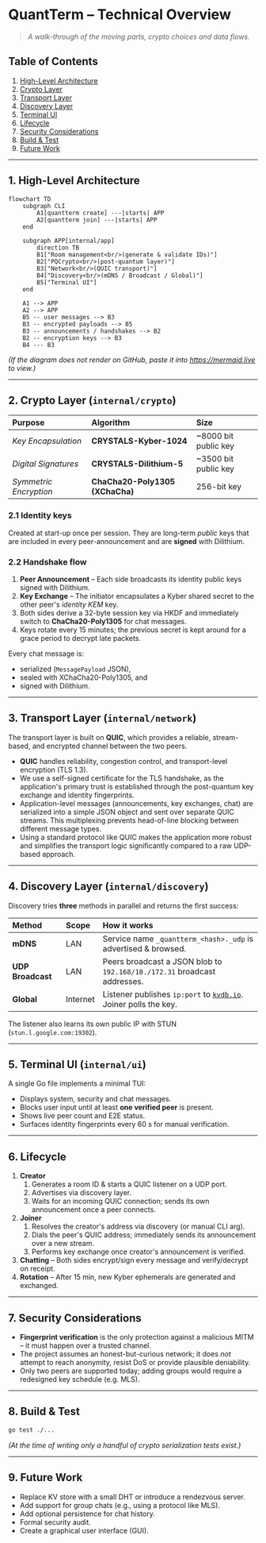 # QuantTerm – Technical Overview

> *A walk-through of the moving parts, crypto choices and data flows.*

## Table of Contents

1. [High-Level Architecture](#1-high-level-architecture)
2. [Crypto Layer](#2-crypto-layer-internalcrypto)
3. [Transport Layer](#3-transport-layer-internalnetwork)
4. [Discovery Layer](#4-discovery-layer-internaldiscovery)
5. [Terminal UI](#5-terminal-ui-internalui)
6. [Lifecycle](#6-lifecycle)
7. [Security Considerations](#7-security-considerations)
8. [Build & Test](#8-build--test)
9. [Future Work](#9-future-work)

---

## 1. High-Level Architecture

```mermaid
flowchart TD
    subgraph CLI
        A1[quantterm create] ---|starts| APP
        A2[quantterm join] ---|starts| APP
    end

    subgraph APP[internal/app]
        direction TB
        B1["Room management<br/>(generate & validate IDs)"]
        B2["PQCrypto<br/>(post-quantum layer)"]
        B3["Network<br/>(QUIC transport)"]
        B4["Discovery<br/>(mDNS / Broadcast / Global)"]
        B5["Terminal UI"]
    end

    A1 --> APP
    A2 --> APP
    B5 -- user messages --> B3
    B3 -- encrypted payloads --> B5
    B3 -- announcements / handshakes --> B2
    B2 -- encryption keys --> B3
    B4 --- B3
```

*(If the diagram does not render on GitHub, paste it into https://mermaid.live to view.)*

---

## 2. Crypto Layer (`internal/crypto`)

| Purpose | Algorithm | Size |
| :--- | :--- | :--- |
| *Key Encapsulation* | **CRYSTALS-Kyber-1024** | ~8000 bit public key |
| *Digital Signatures* | **CRYSTALS-Dilithium-5** | ~3500 bit public key |
| *Symmetric Encryption* | **ChaCha20-Poly1305 (XChaCha)** | 256-bit key |

### 2.1 Identity keys

Created at start-up once per session.  They are long-term *public* keys that are
included in every peer-announcement and are **signed** with Dilithium.

### 2.2 Handshake flow

1. **Peer Announcement** – Each side broadcasts its identity public keys signed with Dilithium.
2. **Key Exchange** – The initiator encapsulates a Kyber shared secret to the other peer's *identity KEM* key.
3. Both sides derive a 32-byte session key via HKDF and immediately switch to
   **ChaCha20-Poly1305** for chat messages.
4. Keys rotate every 15 minutes; the previous secret is kept around for a grace
   period to decrypt late packets.

Every chat message is:

* serialized (`MessagePayload` JSON),
* sealed with XChaCha20-Poly1305, and
* signed with Dilithium.

---

## 3. Transport Layer (`internal/network`)

The transport layer is built on **QUIC**, which provides a reliable, stream-based, and encrypted channel between the two peers.

* **QUIC** handles reliability, congestion control, and transport-level encryption (TLS 1.3).
* We use a self-signed certificate for the TLS handshake, as the application's primary trust is established through the post-quantum key exchange and identity fingerprints.
* Application-level messages (announcements, key exchanges, chat) are serialized into a simple JSON object and sent over separate QUIC streams. This multiplexing prevents head-of-line blocking between different message types.
* Using a standard protocol like QUIC makes the application more robust and simplifies the transport logic significantly compared to a raw UDP-based approach.

---

## 4. Discovery Layer (`internal/discovery`)

Discovery tries **three** methods in parallel and returns the first success:

| Method | Scope | How it works |
| :--- | :--- | :--- |
| **mDNS** | LAN | Service name `_quantterm_<hash>._udp` is advertised & browsed. |
| **UDP Broadcast** | LAN | Peers broadcast a JSON blob to `192.168/10./172.31` broadcast addresses. |
| **Global** | Internet | Listener publishes `ip:port` to [`kvdb.io`](https://kvdb.io).  Joiner polls the key. |

The listener also learns its own public IP with STUN (`stun.l.google.com:19302`).

---

## 5. Terminal UI (`internal/ui`)

A single Go file implements a minimal TUI:

* Displays system, security and chat messages.
* Blocks user input until at least **one verified peer** is present.
* Shows live peer count and E2E status.
* Surfaces identity fingerprints every 60 s for manual verification.

---

## 6. Lifecycle

1. **Creator**
   1. Generates a room ID & starts a QUIC listener on a UDP port.
   2. Advertises via discovery layer.
   3. Waits for an incoming QUIC connection; sends its own announcement once a peer connects.
2. **Joiner**
   1. Resolves the creator's address via discovery (or manual CLI arg).
   2. Dials the peer's QUIC address; immediately sends its announcement over a new stream.
   3. Performs key exchange once creator's announcement is verified.
3. **Chatting** – Both sides encrypt/sign every message and verify/decrypt on receipt.
4. **Rotation** – After 15 min, new Kyber ephemerals are generated and exchanged.

---

## 7. Security Considerations

* **Fingerprint verification** is the only protection against a malicious MITM –
  it must happen over a trusted channel.
* The project assumes an honest-but-curious network; it does *not* attempt to
  reach anonymity, resist DoS or provide plausible deniability.
* Only two peers are supported today; adding groups would require a redesigned
  key schedule (e.g. MLS).

---

## 8. Build & Test

```bash
go test ./...
```

*(At the time of writing only a handful of crypto serialization tests exist.)*

---

## 9. Future Work

* Replace KV store with a small DHT or introduce a rendezvous server.
* Add support for group chats (e.g., using a protocol like MLS).
* Add optional persistence for chat history.
* Formal security audit.
* Create a graphical user interface (GUI). 